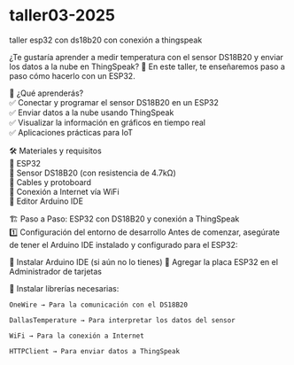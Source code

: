 # taller03-2025
taller esp32 con ds18b20 con conexión a thingspeak

¿Te gustaría aprender a medir temperatura con el sensor DS18B20 y enviar los datos a la nube en ThingSpeak? 🚀 En este taller, te enseñaremos paso a paso cómo hacerlo con un ESP32.

📌 ¿Qué aprenderás?  
✅ Conectar y programar el sensor DS18B20 en un ESP32  
✅ Enviar datos a la nube usando ThingSpeak  
✅ Visualizar la información en gráficos en tiempo real  
✅ Aplicaciones prácticas para IoT  

🛠 Materiales y requisitos  
🔹 ESP32  
🔹 Sensor DS18B20 (con resistencia de 4.7kΩ)  
🔹 Cables y protoboard  
🔹 Conexión a Internet vía WiFi  
🔹 Editor Arduino IDE  

🏗 Paso a Paso: ESP32 con DS18B20 y conexión a ThingSpeak  
1️⃣ Configuración del entorno de desarrollo
Antes de comenzar, asegúrate de tener el Arduino IDE instalado y configurado para el ESP32:

🔹 Instalar Arduino IDE (si aún no lo tienes)
🔹 Agregar la placa ESP32 en el Administrador de tarjetas

🔹 Instalar librerías necesarias:

    OneWire → Para la comunicación con el DS18B20
    
    DallasTemperature → Para interpretar los datos del sensor
    
    WiFi → Para la conexión a Internet
    
    HTTPClient → Para enviar datos a ThingSpeak
